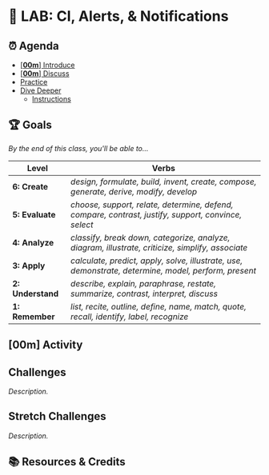 <!-- Run as a slideshow: reveal-md README.md -w -->
# 🐳 LAB: CI, Alerts, & Notifications

<!-- omit in toc -->
## ⏰ Agenda

- [[**00m**] Introduce](#00m-introduce)
- [[**00m**] Discuss](#00m-discuss)
- [Practice](#practice)
- [Dive Deeper](#dive-deeper)
  - [Instructions](#instructions)

<!-- > -->

## 🏆 Goals

*By the end of this class, you'll be able to&hellip;*

|   Level   | Verbs |
| --------- | ----- |
| **6: Create** | _design, formulate, build, invent, create, compose, generate, derive, modify, develop_ |
| **5: Evaluate** | *choose, support, relate, determine, defend, compare, contrast, justify, support, convince, select* |
| **4: Analyze** | *classify, break down, categorize, analyze, diagram, illustrate, criticize, simplify, associate* |
| **3: Apply** | *calculate, predict, apply, solve, illustrate, use, demonstrate, determine, model, perform, present* |
| **2: Understand** | *describe, explain, paraphrase, restate, summarize, contrast, interpret, discuss* |
| **1: Remember** | *list, recite, outline, define, name, match, quote, recall, identify, label, recognize* |

<!-- > -->

## [**00m**] Activity

<!-- > -->

## Challenges

_Description._

<!-- > -->

## Stretch Challenges

_Description._

<!-- > -->

<!-- omit in toc -->
## 📚 Resources & Credits



<!-- do not edit below this line !-->
[View]: https://make-school-courses.github.io/BEW-2.3-Web-Security/Slides/00-LESSON_NAME_TODO
[Gradescope]: https://www.gradescope.com/courses/105262
[Link]: https://en.wikipedia.org/wiki/HTTP_404
